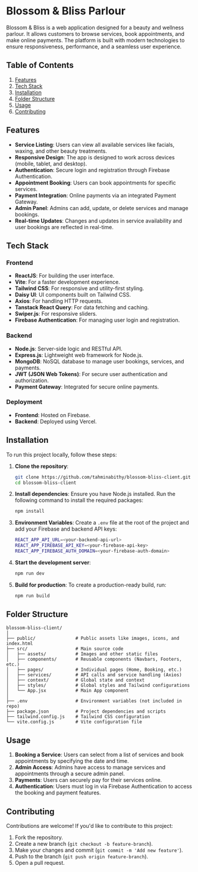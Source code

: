 # Blossom & Bliss Parlour

Blossom & Bliss is a web application designed for a beauty and wellness parlour. It allows customers to browse services, book appointments, and make online payments. The platform is built with modern technologies to ensure responsiveness, performance, and a seamless user experience.

## Table of Contents
1. [Features](#features)
2. [Tech Stack](#tech-stack)
3. [Installation](#installation)
4. [Folder Structure](#folder-structure)
5. [Usage](#usage)
6. [Contributing](#contributing)

## Features

- **Service Listing**: Users can view all available services like facials, waxing, and other beauty treatments.
- **Responsive Design**: The app is designed to work across devices (mobile, tablet, and desktop).
- **Authentication**: Secure login and registration through Firebase Authentication.
- **Appointment Booking**: Users can book appointments for specific services.
- **Payment Integration**: Online payments via an integrated Payment Gateway.
- **Admin Panel**: Admins can add, update, or delete services and manage bookings.
- **Real-time Updates**: Changes and updates in service availability and user bookings are reflected in real-time.

## Tech Stack

### Frontend
- **ReactJS**: For building the user interface.
- **Vite**: For a faster development experience.
- **Tailwind CSS**: For responsive and utility-first styling.
- **Daisy UI**: UI components built on Tailwind CSS.
- **Axios**: For handling HTTP requests.
- **Tanstack React Query**: For data fetching and caching.
- **Swiper.js**: For responsive sliders.
- **Firebase Authentication**: For managing user login and registration.

### Backend
- **Node.js**: Server-side logic and RESTful API.
- **Express.js**: Lightweight web framework for Node.js.
- **MongoDB**: NoSQL database to manage user bookings, services, and payments.
- **JWT (JSON Web Tokens)**: For secure user authentication and authorization.
- **Payment Gateway**: Integrated for secure online payments.
  
### Deployment
- **Frontend**: Hosted on Firebase.
- **Backend**: Deployed using Vercel.

## Installation

To run this project locally, follow these steps:

1. **Clone the repository**:
   ```bash
   git clone https://github.com/tahminabithy/blossom-bliss-client.git
   cd blossom-bliss-client
   ```

2. **Install dependencies**:
   Ensure you have Node.js installed. Run the following command to install the required packages:
   ```bash
   npm install
   ```

3. **Environment Variables**:
   Create a `.env` file at the root of the project and add your Firebase and backend API keys:
   ```bash
   REACT_APP_API_URL=<your-backend-api-url>
   REACT_APP_FIREBASE_API_KEY=<your-firebase-api-key>
   REACT_APP_FIREBASE_AUTH_DOMAIN=<your-firebase-auth-domain>
   ```

4. **Start the development server**:
   ```bash
   npm run dev
   ```

5. **Build for production**:
   To create a production-ready build, run:
   ```bash
   npm run build
   ```

## Folder Structure

```
blossom-bliss-client/
│
├── public/               # Public assets like images, icons, and index.html
├── src/                  # Main source code
│   ├── assets/           # Images and other static files
│   ├── components/       # Reusable components (Navbars, Footers, etc.)
│   ├── pages/            # Individual pages (Home, Booking, etc.)
│   ├── services/         # API calls and service handling (Axios)
│   ├── context/          # Global state and context
│   ├── styles/           # Global styles and Tailwind configurations
│   └── App.jsx           # Main App component
│
├── .env                  # Environment variables (not included in repo)
├── package.json          # Project dependencies and scripts
├── tailwind.config.js    # Tailwind CSS configuration
└── vite.config.js        # Vite configuration file
```

## Usage

1. **Booking a Service**: Users can select from a list of services and book appointments by specifying the date and time.
2. **Admin Access**: Admins have access to manage services and appointments through a secure admin panel.
3. **Payments**: Users can securely pay for their services online.
4. **Authentication**: Users must log in via Firebase Authentication to access the booking and payment features.

## Contributing

Contributions are welcome! If you'd like to contribute to this project:

1. Fork the repository.
2. Create a new branch (`git checkout -b feature-branch`).
3. Make your changes and commit (`git commit -m 'Add new feature'`).
4. Push to the branch (`git push origin feature-branch`).
5. Open a pull request.
